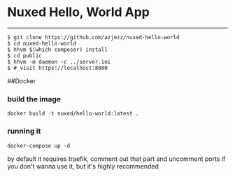 # Nuxed Hello, World App

---

```console
$ git clone https://github.com/azjezz/nuxed-hello-world
$ cd nuxed-hello-world
$ hhvm $(which composer) install
$ cd public
$ hhvm -m daemon -c ../server.ini
$ # visit https://localhost:8080
```
##Docker
### build the image
```console
docker build -t nuxed/hello-world:latest .
```
### running it
```console
docker-compose up -d
```
by default it requires traefik, comment out that part and uncomment ports if you don't wanna use it, but it's highly recommended 
